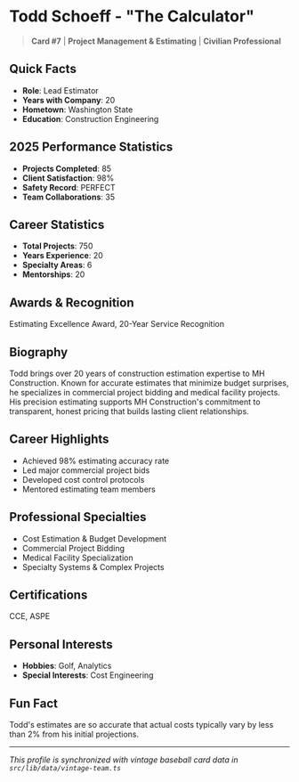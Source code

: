 # Todd Schoeff - "The Calculator"

> **Card #7** | **Project Management & Estimating** | **Civilian Professional**

## Quick Facts

- **Role**: Lead Estimator
- **Years with Company**: 20
- **Hometown**: Washington State
- **Education**: Construction Engineering

## 2025 Performance Statistics

- **Projects Completed**: 85
- **Client Satisfaction**: 98%
- **Safety Record**: PERFECT
- **Team Collaborations**: 35

## Career Statistics

- **Total Projects**: 750
- **Years Experience**: 20
- **Specialty Areas**: 6
- **Mentorships**: 20

## Awards & Recognition

Estimating Excellence Award, 20-Year Service Recognition

## Biography

Todd brings over 20 years of construction estimation expertise to MH Construction. Known for
accurate estimates that minimize budget surprises, he specializes in commercial project bidding and
medical facility projects. His precision estimating supports MH Construction's commitment to
transparent, honest pricing that builds lasting client relationships.

## Career Highlights

- Achieved 98% estimating accuracy rate
- Led major commercial project bids
- Developed cost control protocols
- Mentored estimating team members

## Professional Specialties

- Cost Estimation & Budget Development
- Commercial Project Bidding
- Medical Facility Specialization
- Specialty Systems & Complex Projects

## Certifications

CCE, ASPE

## Personal Interests

- **Hobbies**: Golf, Analytics
- **Special Interests**: Cost Engineering

## Fun Fact

Todd's estimates are so accurate that actual costs typically vary by less than 2% from his initial projections.

---

*This profile is synchronized with vintage baseball card data in `src/lib/data/vintage-team.ts`*
